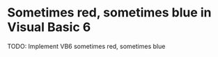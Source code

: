 # Sometimes red, sometimes blue in Visual Basic 6

TODO: Implement VB6 sometimes red, sometimes blue
